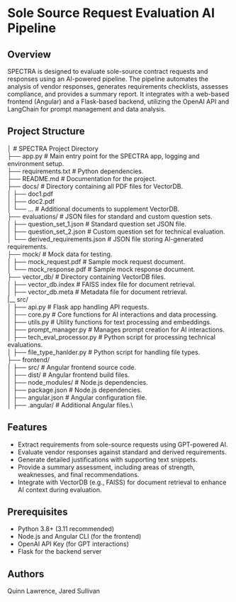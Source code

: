 # Sole Source Request Evaluation AI Pipeline

## Overview

SPECTRA is designed to evaluate sole-source contract requests and responses using an AI-powered pipeline. The pipeline automates the analysis of vendor responses, generates requirements checklists, assesses compliance, and provides a summary report. It integrates with a web-based frontend (Angular) and a Flask-based backend, utilizing the OpenAI API and LangChain for prompt management and data analysis.

## Project Structure

│                                   # SPECTRA Project Directory\
├── app.py                          # Main entry point for the SPECTRA app, logging and environment setup.\
├── requirements.txt                # Python dependencies.\
├── README.md                       # Documentation for the project.\
├── docs/                           # Directory containing all PDF files for VectorDB.\
│   ├── doc1.pdf\
│   ├── doc2.pdf\
│   └── ...                         # Additional documents to supplement VectorDB.\
├── evaluations/                    # JSON files for standard and custom question sets.\
│   ├── question_set_1.json         # Standard question set JSON file.\
│   ├── question_set_2.json         # Custom question set for technical evaluation.\
│   └── derived_requirements.json   # JSON file storing AI-generated requirements.\
├── mock/                           # Mock data for testing.\
│   ├── mock_request.pdf            # Sample mock request document.\
│   └── mock_response.pdf           # Sample mock response document.\
├── vector_db/                      # Directory containing VectorDB files.\
│   ├── vector_db.index             # FAISS index file for document retrieval.\
│   ├── vector_db.meta              # Metadata file for document retrieval.\
|__ src/\
│   ├── api.py                      # Flask app handling API requests.\
│   ├── core.py                     # Core functions for AI interactions and data processing.\
│   ├── utils.py                    # Utility functions for text processing and embeddings.\
│   ├── prompt_manager.py           # Manages prompt creation for AI interactions.\
│   ├── tech_eval_processor.py      # Python script for processing technical evaluations.\
│   ├── file_type_hanlder.py        # Python script for handling file types.\
├── frontend/\
│   ├── src/                        # Angular frontend source code.\
│   ├── dist/                       # Angular frontend build files.\
│   ├── node_modules/               # Node.js dependencies.\
│   ├── package.json                # Node.js dependencies.\
│   ├── angular.json                # Angular configuration file.\
│   ├── .angular/                   # Additional Angular files.\

## Features

- Extract requirements from sole-source requests using GPT-powered AI.
- Evaluate vendor responses against standard and derived requirements.
- Generate detailed justifications with supporting text snippets.
- Provide a summary assessment, including areas of strength, weaknesses, and final recommendations.
- Integrate with VectorDB (e.g., FAISS) for document retrieval to enhance AI context during evaluation.

## Prerequisites

- Python 3.8+ (3.11 recommended)
- Node.js and Angular CLI (for the frontend)
- OpenAI API Key (for GPT interactions)
- Flask for the backend server

## Authors

Quinn Lawrence, Jared Sullivan
